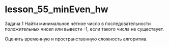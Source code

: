 # lesson_55_minEven_hw
Задача 1
Найти минимальное чётное число в последовательности положительных чисел или вывести -1, если такого числа не существует.

Оценить временную и пространственную сложность алгоритма.
